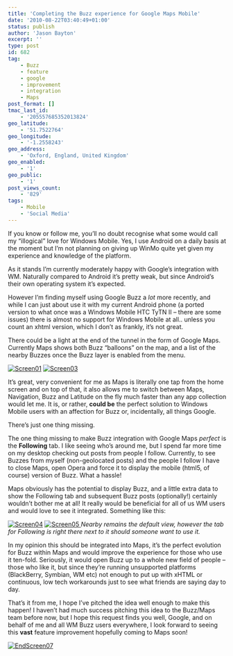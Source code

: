 ```yaml
---
title: 'Completing the Buzz experience for Google Maps Mobile'
date: '2010-08-22T03:40:49+01:00'
status: publish
author: 'Jason Bayton'
excerpt: ''
type: post
id: 682
tag:
    - Buzz
    - feature
    - google
    - improvement
    - integration
    - Maps
post_format: []
tmac_last_id:
    - '205557685352013824'
geo_latitude:
    - '51.7522764'
geo_longitude:
    - '-1.2558243'
geo_address:
    - 'Oxford, England, United Kingdom'
geo_enabled:
    - '1'
geo_public:
    - '1'
post_views_count:
    - '829'
tags:
    - Mobile
    - 'Social Media'
---
```

If you know or follow me, you’ll no doubt recognise what some would call my “illogical” love for Windows Mobile. Yes, I use Android on a daily basis at the moment but I’m not planning on giving up WinMo quite yet given my experience and knowledge of the platform.

As it stands I’m currently moderately happy with Google’s integration with WM. Naturally compared to Android it’s pretty weak, but since Android’s their own operating system it’s expected.

However I’m finding myself using Google Buzz a *lot* more recently, and while I can just about use it with my current Android phone (a ported version to what once was a Windows Mobile HTC TyTN II – there are some issues) there is almost no support for Windows Mobile at all.. unless you count an xhtml version, which I don’t as frankly, it’s not great.

There could be a light at the end of the tunnel in the form of Google Maps. Currently Maps shows both Buzz “balloons” on the map, and a list of the nearby Buzzes once the Buzz layer is enabled from the menu.

[![](https://cdn.bayton.org/uploads/2010/08/Screen01.jpg "Screen01")](https://cdn.bayton.org/uploads/2010/08/Screen01.jpg) [![](https://cdn.bayton.org/uploads/2010/08/Screen03.jpg "Screen03")](https://cdn.bayton.org/uploads/2010/08/Screen03.jpg)

It’s great, very convenient for me as Maps is literally one tap from the home screen and on top of that, it also allows me to switch between Maps, Navigation, Buzz and Latitude on the fly much faster than any app collection would let me. It is, or rather, **could be** the perfect solution to Windows Mobile users with an affection for Buzz or, incidentally, all things Google.

There’s just one thing missing.

The one thing missing to make Buzz integration with Google Maps *perfect* is the **Following** tab. I like seeing who’s around me, but I spend far more time on my desktop checking out posts from people I follow. Currently, to see Buzzes from myself (non-geolocated posts) and the people I follow I have to close Maps, open Opera and force it to display the mobile (html5, of course) version of Buzz. What a hassle!

Maps obviously has the potential to display Buzz, and a little extra data to show the Following tab and subsequent Buzz posts (optionally!) certainly wouldn’t bother me at all! It really would be beneficial for all of us WM users and would love to see it integrated. Something like this:

[![](https://cdn.bayton.org/uploads/2010/08/Screen04.jpg "Screen04")](https://cdn.bayton.org/uploads/2010/08/Screen04.jpg) [![](https://cdn.bayton.org/uploads/2010/08/Screen05.jpg "Screen05")  ](https://cdn.bayton.org/uploads/2010/08/Screen05.jpg)
*Nearby remains the default view, however the tab for Following is right there next to it should someone want to use it.*

In my opinion this should be integrated into Maps, it’s the perfect evolution for Buzz within Maps and would improve the experience for those who use it ten-fold. Seriously, it would open Buzz up to a whole new field of people – those who like it, but since they’re running unsupported platforms (BlackBerry, Symbian, WM etc) not enough to put up with xHTML or continuous, low tech workarounds just to see what friends are saying day to day.

That’s it from me, I hope I’ve pitched the idea well enough to make this happen! I haven’t had much success pitching this idea to the Buzz/Maps team before now, but I hope this request finds you well, Google, and on behalf of me and all WM Buzz users everywhere, I look forward to seeing this **vast** feature improvement hopefully coming to Maps soon!

[![](https://cdn.bayton.org/uploads/2010/08/EndScreen07.jpg "EndScreen07")](https://cdn.bayton.org/uploads/2010/08/EndScreen07.jpg)
